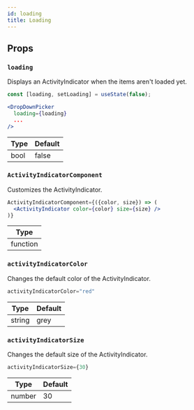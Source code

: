 ```yaml
---
id: loading
title: Loading
---
```


## Props
### `loading`
Displays an ActivityIndicator when the items aren't loaded yet.

```jsx
const [loading, setLoading] = useState(false);

<DropDownPicker
  loading={loading}
  ...
/>
```
| Type     | Default  |
| -------- | -------- |
| bool     | false    |

### `ActivityIndicatorComponent`
Customizes the ActivityIndicator.

```jsx
ActivityIndicatorComponent={({color, size}) => (
  <ActivityIndicator color={color} size={size} />
)}
```
| Type     |
| -------- |
| function |

### `activityIndicatorColor`
Changes the default color of the ActivityIndicator.

```jsx
activityIndicatorColor="red"
```
| Type     | Default  |
| -------- | -------- |
| string   | grey     |

### `activityIndicatorSize`
Changes the default size of the ActivityIndicator.

```jsx
activityIndicatorSize={30}
```
| Type     | Default  |
| -------- | -------- |
| number   | 30    |